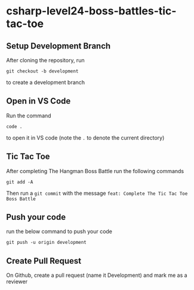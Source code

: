 # csharp-level24-boss-battles-tic-tac-toe

## Setup Development Branch
After cloning the repository, run

```
git checkout -b development
```

to create a development branch

## Open in VS Code 

Run the command 

```
code .
```

to open it in VS code (note the `.` to denote the current directory)

## Tic Tac Toe

After completing The Hangman Boss Battle run the following commands

```
git add -A
```


Then run a `git commit` with the message `feat: Complete The Tic Tac Toe Boss Battle`


## Push your code

run the below command to push your code

```
git push -u origin development
```

## Create Pull Request
On Github, create a pull request (name it Development) and mark me as a reviewer
